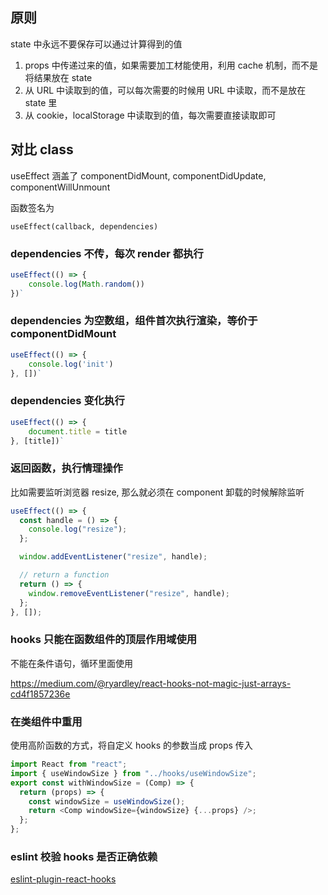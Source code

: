 ## 原则

state 中永远不要保存可以通过计算得到的值

1. props 中传递过来的值，如果需要加工材能使用，利用 cache 机制，而不是将结果放在 state
2. 从 URL 中读取到的值，可以每次需要的时候用 URL 中读取，而不是放在 state 里
3. 从 cookie，localStorage 中读取到的值，每次需要直接读取即可

## 对比 class

useEffect 涵盖了 componentDidMount, componentDidUpdate, componentWillUnmount

函数签名为

`useEffect(callback, dependencies)`

### dependencies 不传，每次 render 都执行

```js
useEffect(() => {
    console.log(Math.random())
})`
```

### dependencies 为空数组，组件首次执行渲染，等价于 componentDidMount

```js
useEffect(() => {
    console.log('init')
}, [])`
```

### dependencies 变化执行

```js
useEffect(() => {
    document.title = title
}, [title])`
```

### 返回函数，执行情理操作

比如需要监听浏览器 resize, 那么就必须在 component 卸载的时候解除监听

```js
useEffect(() => {
  const handle = () => {
    console.log("resize");
  };

  window.addEventListener("resize", handle);

  // return a function
  return () => {
    window.removeEventListener("resize", handle);
  };
}, []);
```

### hooks 只能在函数组件的顶层作用域使用

不能在条件语句，循环里面使用

https://medium.com/@ryardley/react-hooks-not-magic-just-arrays-cd4f1857236e

### 在类组件中重用

使用高阶函数的方式，将自定义 hooks 的参数当成 props 传入

```js
import React from "react";
import { useWindowSize } from "../hooks/useWindowSize";
export const withWindowSize = (Comp) => {
  return (props) => {
    const windowSize = useWindowSize();
    return <Comp windowSize={windowSize} {...props} />;
  };
};
```


### eslint 校验 hooks 是否正确依赖
[eslint-plugin-react-hooks](https://www.npmjs.com/package/eslint-plugin-react-hooks)